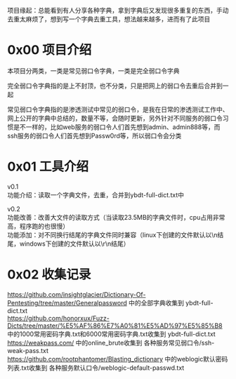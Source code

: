 项目缘起：总能看到有人分享各种字典，拿到字典后又发现很多重复的东西，手动去重太麻烦了，想到写一个字典去重工具，想法越来越多，进而有了此项目

# 0x00 项目介绍
本项目分两类，一类是常见弱口令字典，一类是完全弱口令字典

完全弱口令字典指的是上不封顶，也不分类，只是把网上的弱口令去重后合并到一起

常见弱口令字典指的是渗透测试中常见的弱口令，是我在日常的渗透测试工作中、网上公开的字典中总结的，数量不等，会随时更新，另外针对不同服务的弱口令习惯是不一样的，比如web服务的弱口令人们首先想到admin、admin888等，而ssh服务的弱口令人们首先想到Passw0rd等，所以弱口令会分类

# 0x01 工具介绍
v0.1  
功能介绍：读取一个字典文件，去重，合并到ybdt-full-dict.txt中

v0.2  
功能改善：改善大文件的读取方式（当读取23.5MB的字典文件时，cpu占用非常高，程序跑的也很慢）  
功能添加：对不同换行结尾的字典文件同时兼容（linux下创建的文件默认以\n结尾，windows下创建的文件默认以\r\n结尾）

# 0x02 收集记录
https://github.com/insightglacier/Dictionary-Of-Pentesting/tree/master/Generalpassword 中的全部字典收集到 ybdt-full-dict.txt  
https://github.com/honorxux/Fuzz-Dicts/tree/master/%E5%AF%86%E7%A0%81%E5%AD%97%E5%85%B8 中的1000常用密码字典.txt和6000常用密码字典.txt收集到 ybdt-full-dict.txt  
https://weakpass.com/ 中的online_brute收集到 各种服务常见弱口令/ssh-weak-pass.txt  
https://github.com/rootphantomer/Blasting_dictionary 中的weblogic默认密码列表.txt收集到 各种服务默认口令/weblogic-default-passwd.txt
